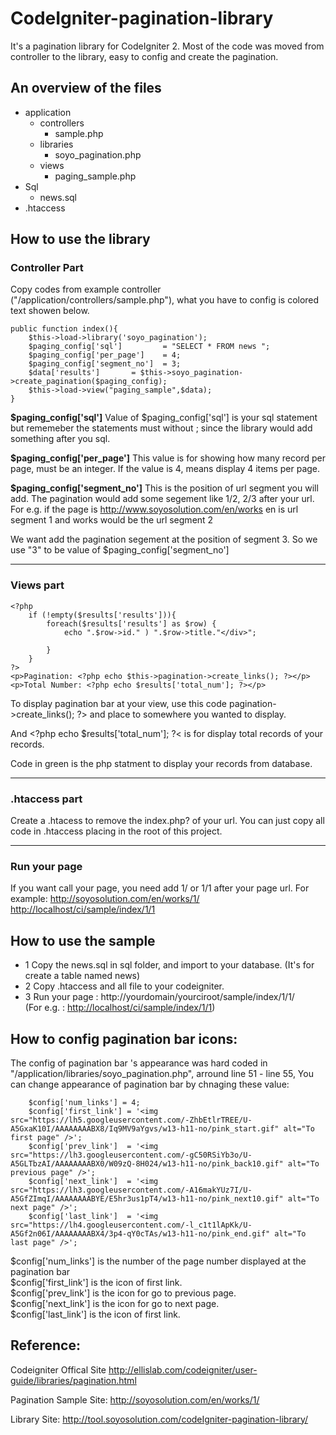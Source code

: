 CodeIgniter-pagination-library
==============================


It's a pagination library for CodeIgniter 2. Most of the code was moved from controller to the library, easy to config and create the pagination.


An overview of the files
------------------------
- application
  - controllers
    - sample.php
  - libraries
    - soyo_pagination.php
  - views
    - paging_sample.php
- Sql
  - news.sql
- .htaccess

How to use the library
----------------------
<h3>Controller Part</h3>
Copy codes from example controller ("/application/controllers/sample.php"), what you have to config is colored text showen below.
    
    public function index(){
        $this->load->library('soyo_pagination'); 
        $paging_config['sql']         = "SELECT * FROM news ";
        $paging_config['per_page']    = 4;
        $paging_config['segment_no']  = 3;
        $data['results']       = $this->soyo_pagination->create_pagination($paging_config);
        $this->load->view("paging_sample",$data);
    }

<b>$paging_config['sql']</b>
Value of $paging_config['sql'] is your sql statement but rememeber the statements must without ; since the library would add something after you sql.

<b>$paging_config['per_page']</b>
This value is for showing how many record per page, must be an integer. If the value is 4, means display 4 items per page.

<b>$paging_config['segment_no']</b>
This is the position of url segment you will add. The pagination would add some segement like 1/2, 2/3 after your url. 
For e.g. if the page is <a href="#">http://www.soyosolution.com/en/works
en is url segment 1 and works would be the  url segment 2</p>

We want add the pagination segement at the position of segment 3. So we use "3" to be value of $paging_config['segment_no']


------------------    
<h3>Views part</h3>

    <?php
        if (!empty($results['results'])){
            foreach($results['results'] as $row) { 
                echo ".$row->id." ) ".$row->title."</div>";
        
            }
        }
    ?>
    <p>Pagination: <?php echo $this->pagination->create_links(); ?></p>       
    <p>Total Number: <?php echo $results['total_num']; ?></p>    

    
To display pagination bar at your view, use this code <?php echo $this->pagination->create_links(); ?> and place to somewhere you wanted to display.</p>
And &lt;?php echo $results['total_num']; ?&lt; is for display total records of your records.</p>
Code in green is the php statment to display your records from database.</p>

-----------------------    
<h3>.htaccess part</h3>
Create a .htacess to remove the index.php? of your url. You can just copy all code in .htaccess placing in the root of this project.

----------------------    
<h3>Run your page</h3>    
If you want call your page, you need add 1/ or 1/1 after your page url. For example:
    <a href="http://soyosolution.com/en/works/1/" target="_blank">http://soyosolution.com/en/works/1/</a>
    <a href="#">http://localhost/ci/sample/index/1/1</a>


How to use the sample
---------------------
- 1 Copy the news.sql in sql folder, and import to your database. (It's for create a table named news)
- 2 Copy .htaccess and all file to your codeigniter.
- 3 Run your page : http://yourdomain/yourciroot/sample/index/1/1/<br />(For e.g. : <a href="#">http://localhost/ci/sample/index/1/1</a>)
    
How to config pagination bar icons:
----------------------------------
The config of pagination bar 's appearance was hard coded in "/application/libraries/soyo_pagination.php", arround line 51 - line 55, 
You can change appearance of pagination bar by chnaging these value:
        
        $config['num_links'] = 4;        
        $config['first_link'] = '<img src="https://lh5.googleusercontent.com/-ZhbEtlrTREE/U-A5GxaK10I/AAAAAAAABX8/Iq9MV9aYgvs/w13-h11-no/pink_start.gif" alt="To first page" />';
        $config['prev_link']  = '<img src="https://lh3.googleusercontent.com/-gC50RSiYb3o/U-A5GLTbzAI/AAAAAAAABX0/W09zQ-8H024/w13-h11-no/pink_back10.gif" alt="To previous page" />';
        $config['next_link']  = '<img src="https://lh3.googleusercontent.com/-A16makYUz7I/U-A5GfZImqI/AAAAAAAABYE/E5hr3us1pT4/w13-h11-no/pink_next10.gif" alt="To next page" />';
        $config['last_link']  = '<img src="https://lh4.googleusercontent.com/-l_c1t1lApKk/U-A5Gf2n06I/AAAAAAAABX4/3p4-qY0cTAs/w13-h11-no/pink_end.gif" alt="To last page" />';        
        
$config['num_links'] is the number of the page number displayed at the pagination bar<br />
$config['first_link'] is the icon of first link.<br />
$config['prev_link'] is the icon for go to previous page.<br />
$config['next_link'] is the icon for go to next page.<br />
$config['last_link'] is the icon of first link.<br />

Reference:
---------

Codeigniter Offical Site
http://ellislab.com/codeigniter/user-guide/libraries/pagination.html

Pagination Sample Site:
http://soyosolution.com/en/works/1/

Library Site:
http://tool.soyosolution.com/codeIgniter-pagination-library/
